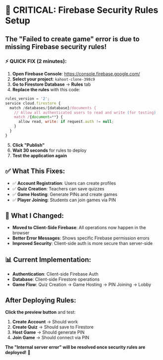 # 🚨 CRITICAL: Firebase Security Rules Setup

## The "Failed to create game" error is due to missing Firebase security rules!

### ⚡ QUICK FIX (2 minutes):

1. **Open Firebase Console**: https://console.firebase.google.com/
2. **Select your project**: `kahoot-clone-398c9`
3. **Go to Firestore Database** → **Rules** tab
4. **Replace the rules** with this code:

```javascript
rules_version = '2';
service cloud.firestore {
  match /databases/{database}/documents {
    // Allow all authenticated users to read and write (for testing)
    match /{document=**} {
      allow read, write: if request.auth != null;
    }
  }
}
```

5. **Click "Publish"** 
6. **Wait 30 seconds** for rules to deploy
7. **Test the application again**

## ✅ What This Fixes:

- ✅ **Account Registration**: Users can create profiles
- ✅ **Quiz Creation**: Teachers can save quizzes
- ✅ **Game Hosting**: Generate PINs and create games
- ✅ **Player Joining**: Students can join games via PIN

## 🔧 What I Changed:

- **Moved to Client-Side Firebase**: All operations now happen in the browser
- **Better Error Messages**: Shows specific Firebase permission errors
- **Improved Security**: Client-side auth is more secure than server-side

## 📊 Current Implementation:

- **Authentication**: Client-side Firebase Auth
- **Database**: Client-side Firestore operations
- **Game Flow**: Quiz Creation → Game Hosting → PIN Joining → Lobby

## After Deploying Rules:

**Click the preview button** and test:
1. **Create Account** → Should work
2. **Create Quiz** → Should save to Firestore
3. **Host Game** → Should generate PIN
4. **Join Game** → Should connect via PIN

**The "Internal server error" will be resolved once security rules are deployed!** 🚀